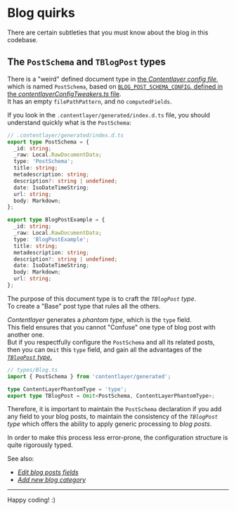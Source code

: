 # Blog quirks

There are certain subtleties that you must know about the blog in this codebase.

## The `PostSchema` and `TBlogPost` types

There is a "weird" defined document type in [the _Contentlayer config file_](/contentlayer.config.ts), which is named `PostSchema`, based on
[`BLOG_POST_SCHEMA_CONFIG`, defined in the _contentlayerConfigTweakers.ts_ file](/interop/config/blog/contentLayerConfigTweakers.ts).  
It has an empty `filePathPattern`, and no `computedFields`.

If you look in the `.contentlayer/generated/index.d.ts` file, you should understand quickly what is the `PostSchema`:

```ts
// .contentlayer/generated/index.d.ts
export type PostSchema = {
  _id: string;
  _raw: Local.RawDocumentData;
  type: 'PostSchema';
  title: string;
  metadescription: string;
  description?: string | undefined;
  date: IsoDateTimeString;
  url: string;
  body: Markdown;
};

export type BlogPostExample = {
  _id: string;
  _raw: Local.RawDocumentData;
  type: 'BlogPostExample';
  title: string;
  metadescription: string;
  description?: string | undefined;
  date: IsoDateTimeString;
  body: Markdown;
  url: string;
};
```

The purpose of this document type is to craft the _`TBlogPost` type_.  
To create a "Base" post type that rules all the others.

_Contentlayer_ generates a _phantom type_, which is the `type` field.  
This field ensures that you cannot "Confuse" one type of blog post with another one.  
But if you respectfully configure the `PostSchema` and all its related posts, then you can `Omit` this `type` field, and gain all the advantages of
the [_`TBlogPost` type_.](/src/types/Blog.ts)

```ts
// types/Blog.ts
import { PostSchema } from 'contentlayer/generated';

type ContentLayerPhantomType = 'type';
export type TBlogPost = Omit<PostSchema, ContentLayerPhantomType>;
```

Therefore, it is important to maintain the `PostSchema` declaration if you add any field to your blog posts, to maintain the consistency of the
_`TBlogPost` type_ which offers the ability to apply generic processing to _blog posts_.

In order to make this process less error-prone, the configuration structure is quite rigorously typed.

See also:

- [_Edit blog posts fields_](./03.edit-blog-posts-fields.md)
- [_Add new blog category_](./02.add-new-blog-category.md)

---

Happy coding! :)
